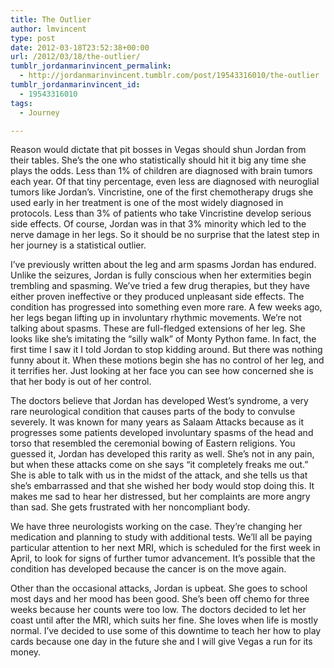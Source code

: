 ```yaml
---
title: The Outlier
author: lmvincent
type: post
date: 2012-03-18T23:52:38+00:00
url: /2012/03/18/the-outlier/
tumblr_jordanmarinvincent_permalink:
  - http://jordanmarinvincent.tumblr.com/post/19543316010/the-outlier
tumblr_jordanmarinvincent_id:
  - 19543316010
tags:
  - Journey

---
```

Reason would dictate that pit bosses in Vegas should shun Jordan from their tables. She&rsquo;s the one who statistically should hit it big any time she plays the odds. Less than 1% of children are diagnosed with brain tumors each year. Of that tiny percentage, even less are diagnosed with neuroglial tumors like Jordan&rsquo;s. Vincristine, one of the first chemotherapy drugs she used early in her treatment is one of the most widely diagnosed in protocols. Less than 3% of patients who take Vincristine develop serious side effects. Of course, Jordan was in that 3% minority which led to the nerve damage in her legs. So it should be no surprise that the latest step in her journey is a statistical outlier.

I&rsquo;ve previously written about the leg and arm spasms Jordan has endured. Unlike the seizures, Jordan is fully conscious when her extermities begin trembling and spasming. We&rsquo;ve tried a few drug therapies, but they have either proven ineffective or they produced unpleasant side effects. The condition has progressed into something even more rare. A few weeks ago, her legs began lifting up in involuntary rhythmic movements. We&rsquo;re not talking about spasms. These are full-fledged extensions of her leg. She looks like she&rsquo;s imitating the &ldquo;silly walk&rdquo; of Monty Python fame. In fact, the first time I saw it I told Jordan to stop kidding around. But there was nothing funny about it. When these motions begin she has no control of her leg, and it terrifies her. Just looking at her face you can see how concerned she is that her body is out of her control.

The doctors believe that Jordan has developed West&rsquo;s syndrome, a very rare neurological condition that causes parts of the body to convulse severely. It was known for many years as Salaam Attacks because as it progresses some patients developed involuntary spasms of the head and torso that resembled the ceremonial bowing of Eastern religions. You guessed it, Jordan has developed this rarity as well. She&rsquo;s not in any pain, but when these attacks come on she says &ldquo;it completely freaks me out.&rdquo; She is able to talk with us in the midst of the attack, and she tells us that she&rsquo;s embarrassed and that she wished her body would stop doing this. It makes me sad to hear her distressed, but her complaints are more angry than sad. She gets frustrated with her noncompliant body.

We have three neurologists working on the case. They&rsquo;re changing her medication and planning to study with additional tests. We&rsquo;ll all be paying particular attention to her next MRI, which is scheduled for the first week in April, to look for signs of further tumor advancement. It&rsquo;s possible that the condition has developed because the cancer is on the move again. 

Other than the occasional attacks, Jordan is upbeat. She goes to school most days and her mood has been good. She&rsquo;s been off chemo for three weeks because her counts were too low. The doctors decided to let her coast until after the MRI, which suits her fine. She loves when life is mostly normal. I&rsquo;ve decided to use some of this downtime to teach her how to play cards because one day in the future she and I will give Vegas a run for its money.